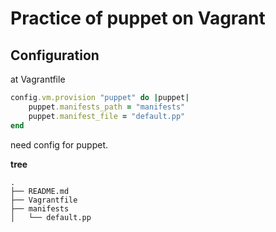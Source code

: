 # Practice of puppet on Vagrant

## Configuration

at Vagrantfile

```ruby
config.vm.provision "puppet" do |puppet|
	puppet.manifests_path = "manifests"
	puppet.manifest_file = "default.pp"
end
```

need config for puppet.

**tree**

```
.
├── README.md
├── Vagrantfile
├── manifests
│   └── default.pp
```

